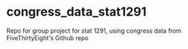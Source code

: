 # congress_data_stat1291
Repo for group project for stat 1291, using congress data from FiveThirtyEight's Github repo

